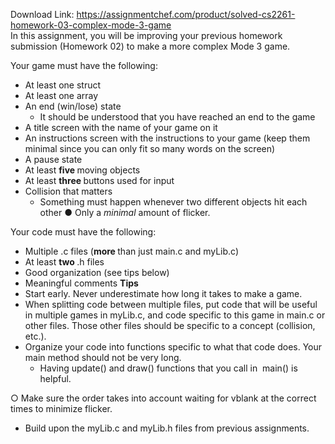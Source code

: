 Download Link: https://assignmentchef.com/product/solved-cs2261-homework-03-complex-mode-3-game
<br>
In this assignment, you will be improving your previous homework submission (Homework 02) to make a more complex Mode 3 game.

Your game must have the following:

<ul>

 <li>At least one struct</li>

 <li>At least one array</li>

 <li>An end (win/lose) state

  <ul>

   <li>It should be understood that you have reached an end to the game</li>

  </ul></li>

 <li>A title screen with the name of your game on it</li>

 <li>An instructions screen with the instructions to your game (keep them minimal since you can only fit so many words on the screen)</li>

 <li>A pause state</li>

 <li>At least ​<strong>five </strong>​moving objects</li>

 <li>At least ​<strong>three </strong>​buttons used for input</li>

 <li>Collision that matters

  <ul>

   <li>Something must happen whenever two different objects hit each other ● Only a ​<em>minimal </em>​amount of flicker.</li>

  </ul></li>

</ul>




Your code must have the following:

<ul>

 <li>Multiple .c files (​<strong>more </strong>​than just main.c and myLib.c)</li>

 <li>At least ​<strong>two </strong>​.h files</li>

 <li>Good organization (see tips below)</li>

 <li>Meaningful comments <strong>Tips </strong></li>

 <li>Start early. Never underestimate how long it takes to make a game.</li>

 <li>When splitting code between multiple files, put code that will be useful in multiple games in myLib.c, and code specific to this game in main.c or other files. Those other files should be specific to a concept (collision, etc.).</li>

 <li>Organize your code into functions specific to what that code does. Your main method should not be very long.

  <ul>

   <li>Having ​update() and ​​draw() functions that you call in ​ ​main() is helpful.​</li>

  </ul></li>

</ul>

○    Make sure the order takes into account waiting for vblank at the correct times to minimize flicker.

<ul>

 <li>Build upon the myLib.c and myLib.h files from previous assignments.</li>

</ul>
